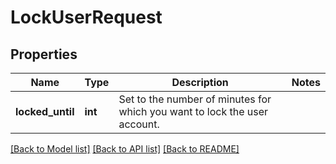 # LockUserRequest

## Properties
Name | Type | Description | Notes
------------ | ------------- | ------------- | -------------
**locked_until** | **int** | Set to the number of minutes for which you want to lock the user account. | 

[[Back to Model list]](../README.md#documentation-for-models) [[Back to API list]](../README.md#documentation-for-api-endpoints) [[Back to README]](../README.md)


